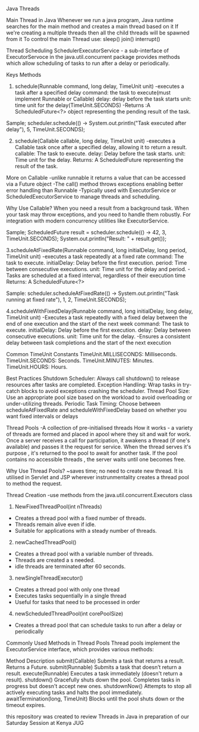 Java Threads

Main Thread in Java
Whenever we run a java program, Java runtime searches for the main method and creates a main thread based on it
If we're creating a multiple threads then all the child threads will be spawned from it
To control the main Thread use:
sleep()
join()
interrupt()

Thread Scheduling
SchedulerExecutorService - a sub-interface of ExecutorServoce in the java.util.concurrent package provides methods which allow scheduling of tasks to run after a delay or periodically.

Keys Methods
1. schedule(Runnable command, long delay, TimeUnit unit)
   -executes a task after a specified delay
   command: the task to execute(must implement Runnable or Callable)
   delay: delay before the task starts
   unit: time unit for the delay(TimeUnit.SECONDS)
   -Returns :A ScheduledFuture<?> object representing the pending result of the task.

Sample;
scheduler.schedule(() -> System.out.println("Task executed after delay"), 5, TimeUnit.SECONDS);

2. schedule(Callable<V> callable, long delay, TimeUnit unit)
   -executes a Callable task once after a specified delay, allowing it to return a result.
   callable: The task to execute.
   delay: Delay before the task starts.
   unit: Time unit for the delay.
   Returns: A ScheduledFuture<V> representing the result of the task.
   
More on Callable
-unlike runnable it returns a value that can be accessed via a Future object
-The call() method throws exceptions enabling better error handling than Runnable
-Typically used with ExecutorService or ScheduledExecutorService to manage threads and scheduling.

Why Use Callable?
When you need a result from a background task.
When your task may throw exceptions, and you need to handle them robustly.
For integration with modern concurrency utilities like ExecutorService.

Sample;
ScheduledFuture<Integer> result = scheduler.schedule(() -> 42, 3, TimeUnit.SECONDS);
System.out.println("Result: " + result.get());

3.scheduleAtFixedRate(Runnable command, long initialDelay, long period, TimeUnit unit)
-executes a task repeatedly at a fixed rate
    command: The task to execute.
    initialDelay: Delay before the first execution.
    period: Time between consecutive executions.
    unit: Time unit for the delay and period.
-Tasks are scheduled at a fixed interval, regardless of their execution time
Returns: A ScheduledFuture<?>

Sample:
scheduler.scheduleAtFixedRate(() -> System.out.println("Task running at fixed rate"), 1, 2, TimeUnit.SECONDS);

4.scheduleWithFixedDelay(Runnable command, long initialDelay, long delay, TimeUnit unit)
-Executes a task repeatedly with a fixed delay between the end of one execution and the start of the next week
    command: The task to execute.
    initialDelay: Delay before the first execution.
    delay: Delay between consecutive executions.
    unit: Time unit for the delay.
-Ensures a consistent delay between task completions and the start of the next execution

Common TimeUnit Constants
TimeUnit.MILLISECONDS: Milliseconds.
TimeUnit.SECONDS: Seconds.
TimeUnit.MINUTES: Minutes.
TimeUnit.HOURS: Hours.

Best Practices
Shutdown Scheduler: Always call shutdown() to release resources after tasks are completed.
Exception Handling: Wrap tasks in try-catch blocks to avoid exceptions crashing the scheduler.
Thread Pool Size: Use an appropriate pool size based on the workload to avoid overloading or under-utilizing threads.
Periodic Task Timing: Choose between scheduleAtFixedRate and scheduleWithFixedDelay based on whether you want fixed intervals or delays

Thread Pools
-A collection of pre-initialised threads
How it works - a variety of threads are formed and placed in apool where they sit and wait for work. Once a server receives a call for participation, it awakens a thread (if one's available) and passes it the request for service. When the thread serves it's purpose , it's returned to the pool to await for another task. If the pool contains no accessible threads , the server waits until one becomes free.

Why Use Thread Pools?
~saves time; no need to create new thread.
It is utilised in Servlet and JSP wherever instrunmentality creates a thread pool to method the request.

Thread Creation
-use methods from the java.util.concurrent.Executors class

1. NewFixedThreadPool(int nThreads)
- Creates a thread pool with a fixed number of threads.
- Threads remain alive even if idle.
- Suitable for applications with a steady number of threads.

2. newCachedThreadPool()
- Creates a thread pool with a variable number of threads.
- Threads are created a s needed.
- idle threads are terminated after 60 seconds.

3. newSingleThreadExecutor()
- Creates a thread pool with only one thread
- Executes tasks sequentially in a single thread
- Useful for tasks that need to be processed in order

4. newScheduledThreadPool(int corePoolSize)
- Creates a thread pool that can schedule tasks to run after a delay or periodically

Commonly Used Methods in Thread Pools
Thread pools implement the ExecutorService interface, which provides various methods:

Method	Description
submit(Callable)	Submits a task that returns a result. Returns a Future.
submit(Runnable)	Submits a task that doesn’t return a result.
execute(Runnable)	Executes a task immediately (doesn't return a result).
shutdown()	Gracefully shuts down the pool. Completes tasks in progress but doesn't accept new ones.
shutdownNow()	Attempts to stop all actively executing tasks and halts the pool immediately.
awaitTermination(long, TimeUnit)	Blocks until the pool shuts down or the timeout expires.

this repository was created to review Threads in Java in preparation of our Saturday Session at Kenya JUG
